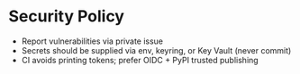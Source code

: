 
# Security Policy

- Report vulnerabilities via private issue
- Secrets should be supplied via env, keyring, or Key Vault (never commit)
- CI avoids printing tokens; prefer OIDC + PyPI trusted publishing
